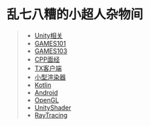 # 乱七八糟的小超人杂物间

> * [Unity相关](Unity/)
> * [GAMES101](GAMES101/README.md)
> * [GAMES103](GAMES103/)
> * [CPP面经](CPP/)
> * [TX客户端](TX客户端/)
> * [小型渲染器](tiny_renderer/)
> * [Kotlin](Kotlin/)
> * [Android](Android/)
> * [OpenGL](OpenGL/)
> * [UnityShader](UnityShader/README.md)
> * [RayTracing](RayTracing/README.md)
